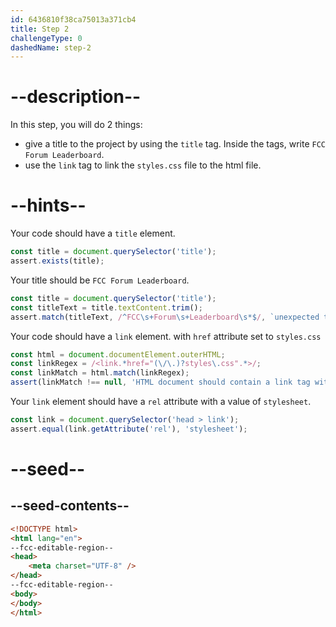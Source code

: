 ```yaml
---
id: 6436810f38ca75013a371cb4
title: Step 2
challengeType: 0
dashedName: step-2
---
```


# --description--

In this step, you will do 2 things: 

* give a title to the project by using the `title` tag. Inside the tags, write `FCC Forum Leaderboard`.
* use the `link` tag to link the `styles.css` file to the html file.

# --hints--

Your code should have a `title` element.

```js
const title = document.querySelector('title');
assert.exists(title);
```

Your title should be `FCC Forum Leaderboard`.

```js
const title = document.querySelector('title');
const titleText = title.textContent.trim();
assert.match(titleText, /^FCC\s+Forum\s+Leaderboard\s*$/, `unexpected title text: "${titleText}"`);
```

Your code should have a `link` element. with `href` attribute set to `styles.css`

```js
const html = document.documentElement.outerHTML;
const linkRegex = /<link.*href="(\/\.)?styles\.css".*>/;
const linkMatch = html.match(linkRegex);
assert(linkMatch !== null, 'HTML document should contain a link tag with href of "styles.css"');
```

Your `link` element should have a `rel` attribute with a value of `stylesheet`.

```js
const link = document.querySelector('head > link');
assert.equal(link.getAttribute('rel'), 'stylesheet');
```

# --seed--

## --seed-contents--

```html
<!DOCTYPE html>
<html lang="en">
--fcc-editable-region--
<head>
    <meta charset="UTF-8" />
</head>
--fcc-editable-region--
<body>
</body>
</html>
```
